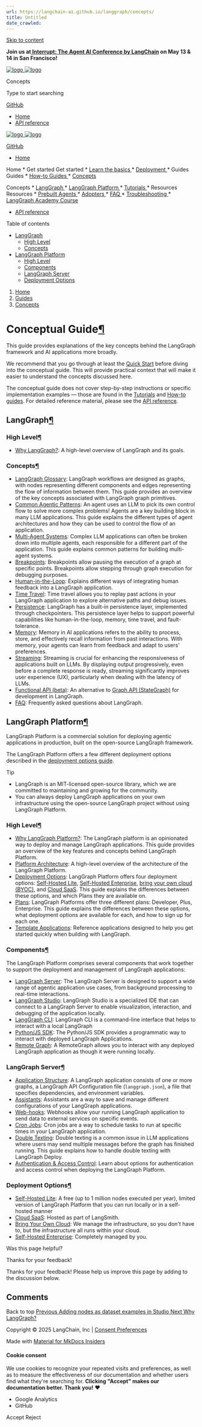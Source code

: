```yaml
---
url: https://langchain-ai.github.io/langgraph/concepts/
title: Untitled
date_crawled: 
---
```


[ Skip to content ](https://langchain-ai.github.io/langgraph/concepts/#conceptual-guide)

**Join us at[ Interrupt: The Agent AI Conference by LangChain](https://interrupt.langchain.com/) on May 13 & 14 in San Francisco!**

[ ![logo](https://langchain-ai.github.io/langgraph/static/wordmark_dark.svg) ![logo](https://langchain-ai.github.io/langgraph/static/wordmark_light.svg) ](https://langchain-ai.github.io/langgraph/)

Concepts 

[ ](https://langchain-ai.github.io/langgraph/concepts/?q= "Share")

Type to start searching

[ GitHub  ](https://github.com/langchain-ai/langgraph "Go to repository")

  * [ Home ](https://langchain-ai.github.io/langgraph/)
  * [ API reference ](https://langchain-ai.github.io/langgraph/reference/graphs/)



[ ![logo](https://langchain-ai.github.io/langgraph/static/wordmark_dark.svg) ![logo](https://langchain-ai.github.io/langgraph/static/wordmark_light.svg) ](https://langchain-ai.github.io/langgraph/)

[ GitHub  ](https://github.com/langchain-ai/langgraph "Go to repository")

  * [ Home  ](https://langchain-ai.github.io/langgraph/)

Home 
    * Get started  Get started 
      * [ Learn the basics  ](https://langchain-ai.github.io/langgraph/tutorials/introduction/)
      * [ Deployment  ](https://langchain-ai.github.io/langgraph/tutorials/deployment/)
    * Guides  Guides 
      * [ How-to Guides  ](https://langchain-ai.github.io/langgraph/how-tos/)
      * [ Concepts  ](https://langchain-ai.github.io/langgraph/concepts/)

Concepts 
        * [ LangGraph  ](https://langchain-ai.github.io/langgraph/concepts#langgraph)
        * [ LangGraph Platform  ](https://langchain-ai.github.io/langgraph/concepts#langgraph-platform)
      * [ Tutorials  ](https://langchain-ai.github.io/langgraph/tutorials/)
    * Resources  Resources 
      * [ Prebuilt Agents  ](https://langchain-ai.github.io/langgraph/prebuilt/)
      * [ Adopters  ](https://langchain-ai.github.io/langgraph/adopters/)
      * [ FAQ  ](https://langchain-ai.github.io/langgraph/concepts/faq/)
      * [ Troubleshooting  ](https://langchain-ai.github.io/langgraph/troubleshooting/errors/)
      * [ LangGraph Academy Course  ](https://academy.langchain.com/courses/intro-to-langgraph)
  * [ API reference  ](https://langchain-ai.github.io/langgraph/reference/graphs/)



Table of contents 

  * [ LangGraph  ](https://langchain-ai.github.io/langgraph/concepts/#langgraph)
    * [ High Level  ](https://langchain-ai.github.io/langgraph/concepts/#high-level)
    * [ Concepts  ](https://langchain-ai.github.io/langgraph/concepts/#concepts)
  * [ LangGraph Platform  ](https://langchain-ai.github.io/langgraph/concepts/#langgraph-platform)
    * [ High Level  ](https://langchain-ai.github.io/langgraph/concepts/#high-level_1)
    * [ Components  ](https://langchain-ai.github.io/langgraph/concepts/#components)
    * [ LangGraph Server  ](https://langchain-ai.github.io/langgraph/concepts/#langgraph-server)
    * [ Deployment Options  ](https://langchain-ai.github.io/langgraph/concepts/#deployment-options)



  1. [ Home  ](https://langchain-ai.github.io/langgraph/)
  2. [ Guides  ](https://langchain-ai.github.io/langgraph/how-tos/)
  3. [ Concepts  ](https://langchain-ai.github.io/langgraph/concepts/)

[ ](https://github.com/langchain-ai/langgraph/edit/main/docs/docs/concepts/index.md "Edit this page")

# Conceptual Guide[¶](https://langchain-ai.github.io/langgraph/concepts/#conceptual-guide "Permanent link")

This guide provides explanations of the key concepts behind the LangGraph framework and AI applications more broadly.

We recommend that you go through at least the [Quick Start](https://langchain-ai.github.io/langgraph/tutorials/introduction/) before diving into the conceptual guide. This will provide practical context that will make it easier to understand the concepts discussed here.

The conceptual guide does not cover step-by-step instructions or specific implementation examples — those are found in the [Tutorials](https://langchain-ai.github.io/langgraph/tutorials/) and [How-to guides](https://langchain-ai.github.io/langgraph/how-tos/). For detailed reference material, please see the [API reference](https://langchain-ai.github.io/langgraph/reference/).

## LangGraph[¶](https://langchain-ai.github.io/langgraph/concepts/#langgraph "Permanent link")

### High Level[¶](https://langchain-ai.github.io/langgraph/concepts/#high-level "Permanent link")

  * [Why LangGraph?](https://langchain-ai.github.io/langgraph/concepts/high_level/): A high-level overview of LangGraph and its goals.



### Concepts[¶](https://langchain-ai.github.io/langgraph/concepts/#concepts "Permanent link")

  * [LangGraph Glossary](https://langchain-ai.github.io/langgraph/concepts/low_level/): LangGraph workflows are designed as graphs, with nodes representing different components and edges representing the flow of information between them. This guide provides an overview of the key concepts associated with LangGraph graph primitives.
  * [Common Agentic Patterns](https://langchain-ai.github.io/langgraph/concepts/agentic_concepts/): An agent uses an LLM to pick its own control flow to solve more complex problems! Agents are a key building block in many LLM applications. This guide explains the different types of agent architectures and how they can be used to control the flow of an application.
  * [Multi-Agent Systems](https://langchain-ai.github.io/langgraph/concepts/multi_agent/): Complex LLM applications can often be broken down into multiple agents, each responsible for a different part of the application. This guide explains common patterns for building multi-agent systems.
  * [Breakpoints](https://langchain-ai.github.io/langgraph/concepts/breakpoints/): Breakpoints allow pausing the execution of a graph at specific points. Breakpoints allow stepping through graph execution for debugging purposes.
  * [Human-in-the-Loop](https://langchain-ai.github.io/langgraph/concepts/human_in_the_loop/): Explains different ways of integrating human feedback into a LangGraph application.
  * [Time Travel](https://langchain-ai.github.io/langgraph/concepts/time-travel/): Time travel allows you to replay past actions in your LangGraph application to explore alternative paths and debug issues.
  * [Persistence](https://langchain-ai.github.io/langgraph/concepts/persistence/): LangGraph has a built-in persistence layer, implemented through checkpointers. This persistence layer helps to support powerful capabilities like human-in-the-loop, memory, time travel, and fault-tolerance.
  * [Memory](https://langchain-ai.github.io/langgraph/concepts/memory/): Memory in AI applications refers to the ability to process, store, and effectively recall information from past interactions. With memory, your agents can learn from feedback and adapt to users' preferences.
  * [Streaming](https://langchain-ai.github.io/langgraph/concepts/streaming/): Streaming is crucial for enhancing the responsiveness of applications built on LLMs. By displaying output progressively, even before a complete response is ready, streaming significantly improves user experience (UX), particularly when dealing with the latency of LLMs.
  * [Functional API (beta)](https://langchain-ai.github.io/langgraph/concepts/functional_api/): An alternative to [Graph API (StateGraph)](https://langchain-ai.github.io/langgraph/concepts/low_level/#stategraph) for development in LangGraph.
  * [FAQ](https://langchain-ai.github.io/langgraph/concepts/faq/): Frequently asked questions about LangGraph.



## LangGraph Platform[¶](https://langchain-ai.github.io/langgraph/concepts/#langgraph-platform "Permanent link")

LangGraph Platform is a commercial solution for deploying agentic applications in production, built on the open-source LangGraph framework.

The LangGraph Platform offers a few different deployment options described in the [deployment options guide](https://langchain-ai.github.io/langgraph/concepts/deployment_options/).

Tip

  * LangGraph is an MIT-licensed open-source library, which we are committed to maintaining and growing for the community.
  * You can always deploy LangGraph applications on your own infrastructure using the open-source LangGraph project without using LangGraph Platform.



### High Level[¶](https://langchain-ai.github.io/langgraph/concepts/#high-level_1 "Permanent link")

  * [Why LangGraph Platform?](https://langchain-ai.github.io/langgraph/concepts/langgraph_platform/): The LangGraph platform is an opinionated way to deploy and manage LangGraph applications. This guide provides an overview of the key features and concepts behind LangGraph Platform.
  * [Platform Architecture](https://langchain-ai.github.io/langgraph/concepts/platform_architecture/): A high-level overview of the architecture of the LangGraph Platform.
  * [Deployment Options](https://langchain-ai.github.io/langgraph/concepts/deployment_options/): LangGraph Platform offers four deployment options: [Self-Hosted Lite](https://langchain-ai.github.io/langgraph/concepts/self_hosted/#self-hosted-lite), [Self-Hosted Enterprise](https://langchain-ai.github.io/langgraph/concepts/self_hosted/#self-hosted-enterprise), [bring your own cloud (BYOC)](https://langchain-ai.github.io/langgraph/concepts/bring_your_own_cloud/), and [Cloud SaaS](https://langchain-ai.github.io/langgraph/concepts/langgraph_cloud/). This guide explains the differences between these options, and which Plans they are available on.
  * [Plans](https://langchain-ai.github.io/langgraph/concepts/plans/): LangGraph Platforms offer three different plans: Developer, Plus, Enterprise. This guide explains the differences between these options, what deployment options are available for each, and how to sign up for each one.
  * [Template Applications](https://langchain-ai.github.io/langgraph/concepts/template_applications/): Reference applications designed to help you get started quickly when building with LangGraph.



### Components[¶](https://langchain-ai.github.io/langgraph/concepts/#components "Permanent link")

The LangGraph Platform comprises several components that work together to support the deployment and management of LangGraph applications:

  * [LangGraph Server](https://langchain-ai.github.io/langgraph/concepts/langgraph_server/): The LangGraph Server is designed to support a wide range of agentic application use cases, from background processing to real-time interactions.
  * [LangGraph Studio](https://langchain-ai.github.io/langgraph/concepts/langgraph_studio/): LangGraph Studio is a specialized IDE that can connect to a LangGraph Server to enable visualization, interaction, and debugging of the application locally.
  * [LangGraph CLI](https://langchain-ai.github.io/langgraph/concepts/langgraph_cli/): LangGraph CLI is a command-line interface that helps to interact with a local LangGraph
  * [Python/JS SDK](https://langchain-ai.github.io/langgraph/concepts/sdk/): The Python/JS SDK provides a programmatic way to interact with deployed LangGraph Applications.
  * [Remote Graph](https://langchain-ai.github.io/langgraph/how-tos/use-remote-graph/): A RemoteGraph allows you to interact with any deployed LangGraph application as though it were running locally.



### LangGraph Server[¶](https://langchain-ai.github.io/langgraph/concepts/#langgraph-server "Permanent link")

  * [Application Structure](https://langchain-ai.github.io/langgraph/concepts/application_structure/): A LangGraph application consists of one or more graphs, a LangGraph API Configuration file (`langgraph.json`), a file that specifies dependencies, and environment variables.
  * [Assistants](https://langchain-ai.github.io/langgraph/concepts/assistants/): Assistants are a way to save and manage different configurations of your LangGraph applications.
  * [Web-hooks](https://langchain-ai.github.io/langgraph/concepts/langgraph_server/#webhooks): Webhooks allow your running LangGraph application to send data to external services on specific events.
  * [Cron Jobs](https://langchain-ai.github.io/langgraph/concepts/langgraph_server/#cron-jobs): Cron jobs are a way to schedule tasks to run at specific times in your LangGraph application.
  * [Double Texting](https://langchain-ai.github.io/langgraph/concepts/double_texting/): Double texting is a common issue in LLM applications where users may send multiple messages before the graph has finished running. This guide explains how to handle double texting with LangGraph Deploy.
  * [Authentication & Access Control](https://langchain-ai.github.io/langgraph/concepts/auth/): Learn about options for authentication and access control when deploying the LangGraph Platform.



### Deployment Options[¶](https://langchain-ai.github.io/langgraph/concepts/#deployment-options "Permanent link")

  * [Self-Hosted Lite](https://langchain-ai.github.io/langgraph/concepts/self_hosted/): A free (up to 1 million nodes executed per year), limited version of LangGraph Platform that you can run locally or in a self-hosted manner
  * [Cloud SaaS](https://langchain-ai.github.io/langgraph/concepts/langgraph_cloud/): Hosted as part of LangSmith.
  * [Bring Your Own Cloud](https://langchain-ai.github.io/langgraph/concepts/bring_your_own_cloud/): We manage the infrastructure, so you don't have to, but the infrastructure all runs within your cloud.
  * [Self-Hosted Enterprise](https://langchain-ai.github.io/langgraph/concepts/self_hosted/): Completely managed by you.

Was this page helpful? 

Thanks for your feedback! 

Thanks for your feedback! Please help us improve this page by adding to the discussion below. 

## Comments

Back to top  [ Previous  Adding nodes as dataset examples in Studio  ](https://langchain-ai.github.io/langgraph/cloud/how-tos/datasets_studio/) [ Next  Why LangGraph?  ](https://langchain-ai.github.io/langgraph/concepts/high_level/)

Copyright © 2025 LangChain, Inc | [Consent Preferences](https://langchain-ai.github.io/langgraph/concepts/#__consent)

Made with [ Material for MkDocs Insiders ](https://squidfunk.github.io/mkdocs-material/)

[ ](https://langchain-ai.github.io/langgraphjs/ "langchain-ai.github.io") [ ](https://github.com/langchain-ai/langgraph "github.com") [ ](https://twitter.com/LangChainAI "twitter.com")

#### Cookie consent

We use cookies to recognize your repeated visits and preferences, as well as to measure the effectiveness of our documentation and whether users find what they're searching for. **Clicking "Accept" makes our documentation better. Thank you!** ❤️

  * Google Analytics 
  * GitHub 



Accept Reject
